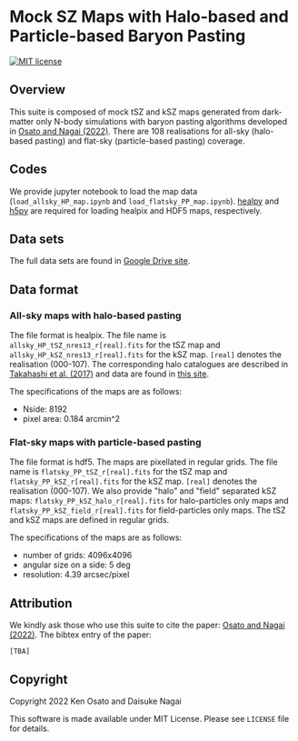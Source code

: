 # Mock SZ Maps with Halo-based and Particle-based Baryon Pasting

[![MIT license](https://img.shields.io/badge/License-MIT-blue.svg)](https://lbesson.mit-license.org/)

<!-- [![arXiv](https://img.shields.io/badge/arXiv-2010.09731-b31b1b.svg)](https://arxiv.org/abs/2010.09731) -->

## Overview

This suite is composed of mock tSZ and kSZ maps generated from dark-matter only N-body simulations
with baryon pasting algorithms developed in [Osato and Nagai (2022)](https://ui.adsabs.harvard.edu).
There are 108 realisations for all-sky (halo-based pasting) and flat-sky (particle-based pasting) coverage.


## Codes
We provide jupyter notebook to load the map data (`load_allsky_HP_map.ipynb` and `load_flatsky_PP_map.ipynb`).
[healpy](https://github.com/healpy/healpy) and [h5py](https://github.com/h5py/h5py)
are required for loading healpix and HDF5 maps, respectively.


## Data sets
The full data sets are found in [Google Drive site](https://drive.google.com/drive/folders/1NNwnzYXe2vvvCOlqjedXoKmhAUjCJPYW?usp=sharing).


## Data format
### All-sky maps with halo-based pasting
The file format is healpix.
The file name is `allsky_HP_tSZ_nres13_r[real].fits` for the tSZ map
and `allsky_HP_kSZ_nres13_r[real].fits` for the kSZ map.
`[real]` denotes the realisation (000-107).
The corresponding halo catalogues are described in
[Takahashi et al. (2017)](https://ui.adsabs.harvard.edu/abs/2017ApJ...850...24T/abstract)
and data are found in [this site](http://cosmo.phys.hirosaki-u.ac.jp/takahasi/allsky_raytracing/nres13.html).

The specifications of the maps are as follows:

* Nside: 8192
* pixel area: 0.184 arcmin^2


### Flat-sky maps with particle-based pasting
The file format is hdf5. The maps are pixellated in regular grids.
The file name is `flatsky_PP_tSZ_r[real].fits` for the tSZ map
and `flatsky_PP_kSZ_r[real].fits` for the kSZ map.
`[real]` denotes the realisation (000-107).
We also provide "halo" and "field" separated kSZ maps:
`flatsky_PP_kSZ_halo_r[real].fits` for halo-particles only maps and
`flatsky_PP_kSZ_field_r[real].fits` for field-particles only maps.
The tSZ and kSZ maps are defined in regular grids.

The specifications of the maps are as follows:

* number of grids: 4096x4096
* angular size on a side: 5 deg
* resolution: 4.39 arcsec/pixel


## Attribution
We kindly ask those who use this suite to cite the paper:
[Osato and Nagai (2022)](https://ui.adsabs.harvard.edu).
The bibtex entry of the paper:
```
[TBA]
```

## Copyright
Copyright 2022 Ken Osato and Daisuke Nagai

This software is made available under MIT License. Please see `LICENSE` file for details.
